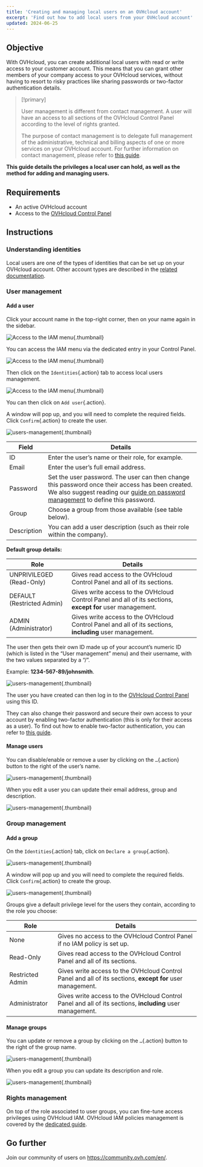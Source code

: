 ```yaml
---
title: 'Creating and managing local users on an OVHcloud account'
excerpt: 'Find out how to add local users from your OVHcloud account'
updated: 2024-06-25
---
```


## Objective

With OVHcloud, you can create additional local users with read or write access to your customer account. This means that you can grant other members of your company access to your OVHcloud services, without having to resort to risky practices like sharing passwords or two-factor authentication details.

> [!primary]
>
> User management is different from contact management. A user will have an access to all sections of the OVHcloud Control Panel according to the level of rights granted.
>
> The purpose of contact management is to delegate full management of the administrative, technical and billing aspects of one or more services on your OVHcloud account. For further information on contact management, please refer to [this guide](/pages/account_and_service_management/account_information/managing_contacts).
>

**This guide details the privileges a local user can hold, as well as the method for adding and managing users.**

## Requirements

- An active OVHcloud account
- Access to the [OVHcloud Control Panel](https://ca.ovh.com/auth/?action=gotomanager&from=https://www.ovh.com.au/&ovhSubsidiary=au)

## Instructions

### Understanding identities

Local users are one of the types of identities that can be set up on your OVHcloud account. Other account types are described in the [related documentation](/pages/manage_and_operate/iam/identities-management).

### User management

#### Add a user

Click your account name in the top-right corner, then on your name again in the sidebar.

![Access to the IAM menu](images/access_to_the_IAM_menu_01.png){.thumbnail}

You can access the IAM menu via the dedicated entry in your Control Panel.

![Access to the IAM menu](images/access_to_the_IAM_menu_02.png){.thumbnail}

Then click on the `Identities`{.action} tab to access local users management.

![Access to the IAM menu](images/access_to_the_IAM_menu_03.png){.thumbnail}

You can then click on `Add user`{.action}.

A window will pop up, and you will need to complete the required fields. Click `Confirm`{.action} to create the user.

![users-management](images/usersmanagement2.png){.thumbnail}

| Field | Details |
|--|--|
| ID | Enter the user’s name or their role, for example. |
| Email | Enter the user’s full email address. |
| Password | Set the user password. The user can then change this password once their access has been created. <br>We also suggest reading our [guide on password management](/pages/account_and_service_management/account_information/manage-ovh-password) to define this password. |
| Group | Choose a group from those available (see table below). |
| Description | You can add a user description (such as their role within the company). |

**Default group details:**

| Role | Details |
|--|--|
| UNPRIVILEGED (Read-Only) | Gives read access to the OVHcloud Control Panel and all of its sections. |
| DEFAULT (Restricted Admin) | Gives write access to the OVHcloud Control Panel and all of its sections, **except for** user management. |
| ADMIN (Administrator) | Gives write access to the OVHcloud Control Panel and all of its sections, **including** user management. |

The user then gets their own ID made up of your account’s numeric ID (which is listed in the “User management” menu) and their username, with the two values separated by a “/”.

Example: **1234-567-89/johnsmith**.

![users-management](images/usersmanagement3.png){.thumbnail}

The user you have created can then log in to the [OVHcloud Control Panel](https://ca.ovh.com/auth/?action=gotomanager&from=https://www.ovh.com.au/&ovhSubsidiary=au) using this ID. 

They can also change their password and secure their own access to your account by enabling two-factor authentication (this is only for their access as a user). To find out how to enable two-factor authentication, you can refer to [this guide](/pages/account_and_service_management/account_information/secure-ovhcloud-account-with-2fa).

#### Manage users

You can disable/enable or remove a user by clicking on the `…`{.action} button to the right of the user’s name.

![users-management](images/usersmanagement4.png){.thumbnail}

When you edit a user you can update their email address, group and description.

![users-management](images/usersmanagement6.png){.thumbnail}

### Group management

#### Add a group

On the `Identities`{.action} tab, click on `Declare a group`{.action}.

![users-management](images/usersmanagement7.png){.thumbnail}

A window will pop up and you will need to complete the required fields. Click `Confirm`{.action} to create the group.

![users-management](images/usersmanagement8.png){.thumbnail}

Groups give a default privilege level for the users they contain, according to the role you choose:

| Role | Details |
|--|--|
| None | Gives no access to the OVHcloud Control Panel if no IAM policy is set up. |
| Read-Only | Gives read access to the OVHcloud Control Panel and all of its sections. |
| Restricted Admin | Gives write access to the OVHcloud Control Panel and all of its sections, **except for** user management. |
| Administrator | Gives write access to the OVHcloud Control Panel and all of its sections, **including** user management. |

#### Manage groups

You can update or remove a group by clicking on the `…`{.action} button to the right of the group name.

![users-management](images/usersmanagement9.png){.thumbnail}

When you edit a group you can update its description and role.

![users-management](images/usersmanagement10.png){.thumbnail}

### Rights management

On top of the role associated to user groups, you can fine-tune access privileges using OVHcloud IAM.
OVHcloud IAM policies management is covered by the [dedicated guide](/pages/account_and_service_management/account_information/iam-policy-ui).

## Go further

Join our community of users on <https://community.ovh.com/en/>.
